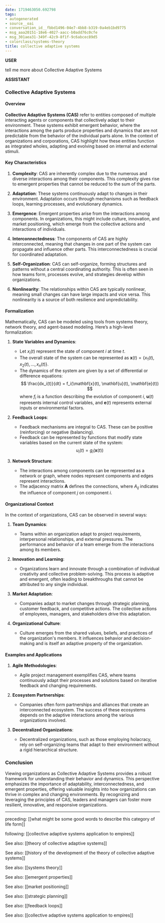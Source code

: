 ```yaml
---
date: 1719463050.692798
tags:
- autogenerated
- source__oai
- conversation_id__fbbd1496-04e7-4bb8-b319-0a4eb1bd9775
- msg_aaa20151-18e6-4027-aacc-b0add76c0cfe
- msg_301aea31-349f-42c9-8f1f-9c6abcec89d5
- colorclass/systems-theory
title: collective adaptive systems
---
```


**USER**

tell me more about Collective Adaptive Systems


**ASSISTANT**

### Collective Adaptive Systems

#### Overview

**Collective Adaptive Systems (CAS)** refer to entities composed of multiple interacting agents or components that collectively adapt to their environment. These systems exhibit emergent behavior, where the interactions among the parts produce properties and dynamics that are not predictable from the behavior of the individual parts alone. In the context of organizations and corporations, CAS highlight how these entities function as integrated wholes, adapting and evolving based on internal and external stimuli.

#### Key Characteristics

1. **Complexity**: CAS are inherently complex due to the numerous and diverse interactions among their components. This complexity gives rise to emergent properties that cannot be reduced to the sum of the parts.

2. **Adaptation**: These systems continuously adapt to changes in their environment. Adaptation occurs through mechanisms such as feedback loops, learning processes, and evolutionary dynamics.

3. **Emergence**: Emergent properties arise from the interactions among components. In organizations, this might include culture, innovation, and market positioning, which emerge from the collective actions and interactions of individuals.

4. **Interconnectedness**: The components of CAS are highly interconnected, meaning that changes in one part of the system can propagate and influence other parts. This interconnectedness is crucial for coordinated adaptation.

5. **Self-Organization**: CAS can self-organize, forming structures and patterns without a central coordinating authority. This is often seen in how teams form, processes evolve, and strategies develop within organizations.

6. **Nonlinearity**: The relationships within CAS are typically nonlinear, meaning small changes can have large impacts and vice versa. This nonlinearity is a source of both resilience and unpredictability.

#### Formalization

Mathematically, CAS can be modeled using tools from systems theory, network theory, and agent-based modeling. Here’s a high-level formalization:

1. **State Variables and Dynamics**:
   - Let $x_i(t)$ represent the state of component $i$ at time $t$.
   - The overall state of the system can be represented as $\mathbf{x}(t) = \{x_1(t), x_2(t), \ldots, x_n(t)\}$.
   - The dynamics of the system are given by a set of differential or difference equations:
     $$ \frac{dx_i(t)}{dt} = f_i(\mathbf{x}(t), \mathbf{u}(t), \mathbf{e}(t)) $$
     where $f_i$ is a function describing the evolution of component $i$, $\mathbf{u}(t)$ represents internal control variables, and $\mathbf{e}(t)$ represents external inputs or environmental factors.

2. **Feedback Loops**:
   - Feedback mechanisms are integral to CAS. These can be positive (reinforcing) or negative (balancing).
   - Feedback can be represented by functions that modify state variables based on the current state of the system:
     $$ u_i(t) = g_i(\mathbf{x}(t)) $$

3. **Network Structure**:
   - The interactions among components can be represented as a network or graph, where nodes represent components and edges represent interactions.
   - The adjacency matrix $\mathbf{A}$ defines the connections, where $A_{ij}$ indicates the influence of component $j$ on component $i$.

#### Organizational Context

In the context of organizations, CAS can be observed in several ways:

1. **Team Dynamics**:
   - Teams within an organization adapt to project requirements, interpersonal relationships, and external pressures. The performance and behavior of a team emerge from the interactions among its members.

2. **Innovation and Learning**:
   - Organizations learn and innovate through a combination of individual creativity and collective problem-solving. This process is adaptive and emergent, often leading to breakthroughs that cannot be attributed to any single individual.

3. **Market Adaptation**:
   - Companies adapt to market changes through strategic planning, customer feedback, and competitive actions. The collective actions of employees, managers, and stakeholders drive this adaptation.

4. **Organizational Culture**:
   - Culture emerges from the shared values, beliefs, and practices of the organization's members. It influences behavior and decision-making and is itself an adaptive property of the organization.

#### Examples and Applications

1. **Agile Methodologies**:
   - Agile project management exemplifies CAS, where teams continuously adapt their processes and solutions based on iterative feedback and changing requirements.

2. **Ecosystem Partnerships**:
   - Companies often form partnerships and alliances that create an interconnected ecosystem. The success of these ecosystems depends on the adaptive interactions among the various organizations involved.

3. **Decentralized Organizations**:
   - Decentralized organizations, such as those employing holacracy, rely on self-organizing teams that adapt to their environment without a rigid hierarchical structure.

### Conclusion

Viewing organizations as Collective Adaptive Systems provides a robust framework for understanding their behavior and dynamics. This perspective emphasizes the importance of adaptability, interconnectedness, and emergent properties, offering valuable insights into how organizations can thrive in complex and changing environments. By recognizing and leveraging the principles of CAS, leaders and managers can foster more resilient, innovative, and responsive organizations.


---

preceding: [[what might be some good words to describe this category of life form]]  


following: [[collective adaptive systems application to empires]]

See also: [[theory of collective adaptive systems]]


See also: [[history of the development of the theory of collective adaptive systems]]


See also: [[systems theory]]


See also: [[emergent properties]]


See also: [[market positioning]]


See also: [[strategic planning]]


See also: [[feedback loops]]


See also: [[collective adaptive systems application to empires]]